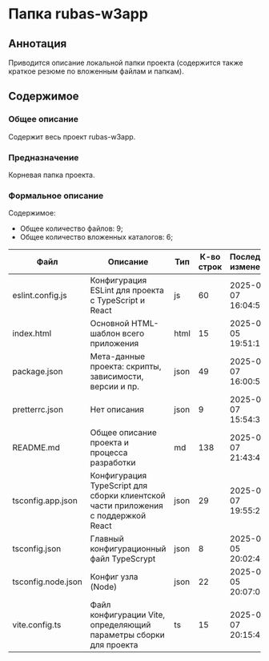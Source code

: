 # Папка rubas-w3app

## Аннотация

Приводится описание локальной папки проекта (содержится также краткое резюме по вложенным файлам и папкам).

## Содержимое

### Общее описание

Содержит весь проект rubas-w3app.

### Предназначение

Корневая папка проекта.

### Формальное описание

Содержимое:
* Общее количество файлов: 9;
* Общее количество вложенных каталогов: 6;

| Файл               | Описание                                                                              | Тип  | К-во строк | Последнее изменение | Звезды    |
|--------------------|---------------------------------------------------------------------------------------|------|------------|---------------------|-----------|
| eslint.config.js   | Конфигурация ESLint для проекта с TypeScript и React                                  | js   | 60         | 2025-05-07 16:04:51 | Нет звезд |
| index.html         | Основной HTML-шаблон всего приложения                                                 | html | 15         | 2025-05-05 19:51:17 | Нет звезд |
| package.json       | Мета-данные проекта: скрипты, зависимости, версии и пр.                               | json | 49         | 2025-05-07 16:00:52 | Нет звезд |
| pretterrc.json     | Нет описания                                                                          | json | 9          | 2025-05-07 15:54:36 | Нет звезд |
| README.md          | Общее описание проекта и процесса разработки                                          | md   | 138        | 2025-05-07 21:43:43 | Нет звезд |
| tsconfig.app.json  | Конфигурация TypeScript для сборки клиентской<br> части приложения с поддержкой React | json | 29         | 2025-05-07 19:55:27 | Нет звезд |
| tsconfig.json      | Главный конфигурационный файл TypeScrypt                                              | json | 8          | 2025-05-05 20:02:42 | Нет звезд |
| tsconfig.node.json | Конфиг узла (Node)                                                                    | json | 22         | 2025-05-05 20:07:05 | Нет звезд |
| vite.config.ts     | Файл конфигурации Vite, определяющий параметры сборки для проекта                     | ts   | 15         | 2025-05-07 20:15:45 | Нет звезд |

